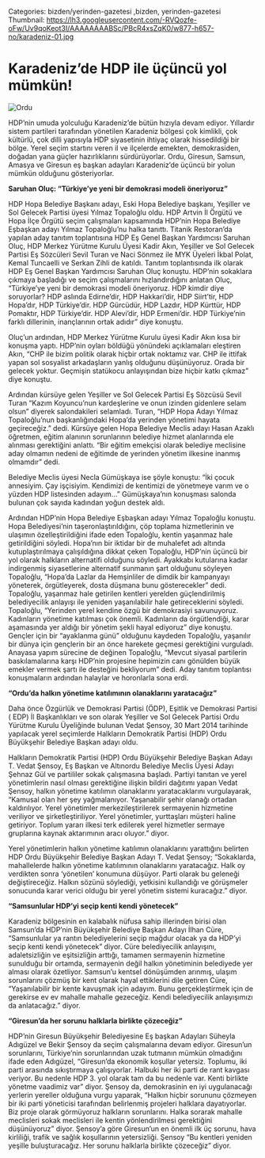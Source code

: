 Categories: bizden/yerinden-gazetesi ,bizden, yerinden-gazetesi
Thumbnail: https://lh3.googleusercontent.com/-RVQozfe-oFw/Uv9qoKeot3I/AAAAAAAABSc/PBcR4xsZqK0/w877-h657-no/karadeniz-01.jpg


# Karadeniz’de HDP ile üçüncü yol mümkün!

![Ordu](https://lh3.googleusercontent.com/-RVQozfe-oFw/Uv9qoKeot3I/AAAAAAAABSc/PBcR4xsZqK0/w877-h657-no/karadeniz-01.jpg)

HDP’nin umuda yolculuğu Karadeniz’de bütün hızıyla devam ediyor. Yıllardır sistem partileri tarafından yönetilen Karadeniz bölgesi çok kimlikli, çok kültürlü, çok dilli yapısıyla HDP siyasetinin ihtiyaç olarak hissedildiği bir bölge. Yerel seçim startını veren il ve ilçelerde emekten, demokrasiden, doğadan yana güçler hazırlıklarını sürdürüyorlar. Ordu, Giresun, Samsun, Amasya ve Giresun eş başkan adayları Karadeniz’de üçüncü bir yolun mümkün olduğunu gösteriyorlar.

**Saruhan Oluç: “Türkiye’ye yeni bir demokrasi modeli öneriyoruz”**

HDP Hopa Belediye Başkanı adayı, Eski Hopa Belediye başkanı, Yeşiller ve Sol Gelecek Partisi üyesi Yılmaz Topaloğlu oldu. HDP Artvin İl Örgütü ve Hopa İlçe Örgütü seçim çalışmaları kapsamında HDP’nin Hopa Belediye Eşbaşkan adayı Yılmaz Topaloğlu’nu halka tanıttı. Titanik Restoran’da yapılan aday tanıtım toplantısına HDP Eş Genel Başkan Yardımcısı Saruhan Oluç, HDP Merkez Yürütme Kurulu Üyesi Kadir Akın, Yeşiller ve Sol Gelecek Partisi Eş Sözcüleri Sevil Turan ve Naci Sönmez ile MYK Üyeleri İkbal Polat, Kemal Tuncaelli ve Serkan Zihli de katıldı. Tanıtım toplantısında ilk olarak HDP Eş Genel Başkan Yardımcısı Saruhan Oluç konuştu. HDP’nin sokaklara çıkmaya başladığı ve seçim çalışmalarını hızlandırdığını anlatan Oluç, “Türkiye’ye yeni bir demokrasi modeli öneriyoruz. HDP kimdir diye soruyorlar? HDP aslında Edirne’dir, HDP Hakkari’dir, HDP Siirt’tir, HDP Hopa’dır, HDP Türkiye’dir. HDP Gürcüdür, HDP Lazdır, HDP Kürttür, HDP Pomaktır, HDP Türkiye’dir. HDP Alevi’dir, HDP Ermeni’dir. HDP Türkiye’nin farklı dillerinin, inançlarının ortak adıdır” diye konuştu.

Oluç’un ardından, HDP Merkez Yürütme Kurulu üyesi Kadir Akın kısa bir konuşma yaptı. HDP’nin oyları böldüğü yönündeki açıklamaları eleştiren Akın, “CHP ile bizim politik olarak hiçbir ortak noktamız var. CHP ile ittifak yapan sol sosyalist arkadaşların yanlış olduğunu düşünüyoruz. Orada bir gelecek yoktur. Geçmişin statükocu anlayışından bize hiçbir katkı çıkmaz” diye konuştu. 

Ardından kürsüye gelen Yeşiller ve Sol Gelecek Partisi Eş Sözcüsü Sevil Turan “Kazım Koyuncu’nun kardeşlerine ve onun izinden gidenlere selam olsun” diyerek salondakileri selamladı. Turan, “HDP Hopa Adayı Yılmaz Topaloğlu’nun başkanlığındaki Hopa’da yerinden yönetimi hayata geçireceğiz.” dedi. Kürsüye gelen Hopa Belediye Meclis adayı Hasan Azaklı öğretmen, eğitim alanının sorunlarının belediye hizmet alanlarında ele alınması gerektiğini anlattı. “Bir eğitim emekçisi olarak belediye meclisine aday olmamın nedeni de eğitimde de yerinden yönetim ilkesine inanmış olmamdır” dedi.

Belediye Meclis üyesi Necla Gümüşkaya ise şöyle konuştu: “İki çocuk annesiyim. Çay işçisiyim. Kendimizi de kentimizi de yönetmeye varım ve o yüzden HDP listesinden adayım…” Gümüşkaya’nın konuşması salonda bulunan çok sayıda kadından yoğun destek aldı.

Ardından HDP’nin Hopa Belediye Eşbaşkan adayı Yılmaz Topaloğlu konuştu. Hopa Belediyesi’nin taşeronlaştırıldığını, çöp toplama hizmetlerinin ve ulaşımın özelleştirildiğini ifade eden Topaloğlu, kentin yaşanmaz hale getirildiğini söyledi. Hopa’nın bir iktidar bir de muhalefet adı altında kutuplaştırılmaya çalışıldığına dikkat çeken Topaloğlu, HDP’nin üçüncü bir yol olarak halkların alternatifi olduğunu söyledi. Ayakkabı kutularına kadar indirgenmiş siyasetlerine alternatif sunmanın şart olduğunu söyleyen Topaloğlu, “Hopa’da Lazlar da Hemşinliler de dimdik bir kampanyayı yöneterek, örgütleyerek, dosta düşmana bunu gösterecekler” dedi. Topaloğlu, yaşanmaz hale getirilen kentleri yerelden güçlendirilmiş belediyecilik anlayışı ile yeniden yaşanılabilir hale getireceklerini söyledi. Topaloğlu, “Yerinden yerel kendine özgü bir demokrasiyi savunuyoruz. Kadınların yönetime katılması çok önemli. Kadınların da örgütlendiği, karar aşamasında yer aldığı bir yönetim şekli hayal ediyoruz” diye konuştu. Gençler için bir “ayaklanma günü” olduğunu kaydeden Topaloğlu, yaşanılır bir dünya için gençlerin bir an önce harekete geçmesi gerektiğini vurguladı. Anayasa yapım sürecine de değinen Topaloğlu, “Mevcut siyasal partilerin baskılamalarına karşı HDP’nin projesine hepimizin canı gönülden büyük emekler vermek şartı ile desteğini bekliyorum” dedi. Aday tanıtım toplantısı konuşmaların ardından halaylar ve horonlarla sona erdi.

**“Ordu’da halkın yönetime katılımının olanaklarını yaratacağız”**

Daha önce Özgürlük ve Demokrasi Partisi (ÖDP), Eşitlik ve Demokrasi Partisi ( EDP) İl Başkanlıkları ve son olarak Yeşiller ve Sol Gelecek Partisi Ordu Yürütme Kurulu Üyeliğinde bulunan Vedat Şensoy, 30 Mart 2014 tarihinde yapılacak yerel seçimlerde Halkların Demokratik Partisi (HDP) Ordu Büyükşehir Belediye Başkan adayı oldu. 

Halkların Demokratik Partisi (HDP) Ordu Büyükşehir Belediye Başkan Adayı T. Vedat Şensoy, Eş Başkan ve Altınordu Belediye Meclis Üyesi Adayı Şehnaz Gül ve partililer sokak çalışmasına başladı. Partiyi tanıtan ve yerel yönetimlerin nasıl olması gerektiğine ilişkin bildiri dağıtımı yapan Vedat Şensoy, halkın yönetime katılımın olanaklarını yaratacaklarını vurgulayarak, “Kamusal olan her şey yağmalanıyor. Yaşanabilir şehir olanağı ortadan kaldırılıyor. Yerel yönetimler merkezileştirilerek sermayenin hizmetine veriliyor ve şirketleştiriliyor. Yerel yönetimler, yurttaşları müşteri haline getiriyor. Toplum yararı ilkesi terk edilerek yerel hizmetler sermaye gruplarına kaynak aktarımının aracı oluyor.” diyor.

Yerel yönetimlerin halkın yönetime katılımın olanaklarını yarattığını belirten HDP Ordu Büyükşehir Belediye Başkan Adayı T. Vedat Şensoy; “Sokaklarda, mahallelerde halkın yönetime katılımının olanaklarını yaratacağız. Halk oy verdikten sonra ‘yönetilen’ konumuna düşüyor. Parti olarak bu geleneği değiştireceğiz. Halkın sözünü söylediği, yetkisini kullandığı ve görüşmeler sonucunda karar verici olduğu bir yerel yönetim sistemi kuracağız.” diyor.

**“Samsunlular HDP’yi seçip kenti kendi yönetecek”** 

Karadeniz bölgesinin en kalabalık nüfusa sahip illerinden birisi olan Samsun’da HDP’nin Büyükşehir Belediye Başkan Adayı İlhan Cüre, “Samsunlular ya rantın belediyelerini seçip mağdur olacak ya da HDP’yi seçip kenti kendi yönetecek” diyor. Cüre belediyecilik anlayışını, adaletsizliğin ve eşitsizliğin arttığı, tamamen sermayenin hizmetine sunulduğu bir ortamda, sermayenin değil halkın yönetiminin belediyede yer alması olarak özetliyor. Samsun’u kentsel dönüşümden arınmış, ulaşım sorunlarını çözmüş bir kent olarak hayal ettiklerini dile getiren Cüre, “Yaşanılabilir bir kente kavuşmak için adayım. Bunu gerçekleştirmek için de gerekirse ev ev mahalle mahalle gezeceğiz. Kendi belediyecilik anlayışımızı da anlatacağız.” diyor.

**“Giresun’da her sorunu halklarla birlikte çözeceğiz”**

HDP’nin Giresun Büyükşehir Belediyesine Eş başkan Adayları Süheyla Adıgüzel ve Bekir Şensoy da seçim çalışmalarına devam ediyor. Giresun’un sorunlarını, Türkiye’nin sorunlarından uzak tutmanın mümkün olmadığını ifade eden Adıgüzel, “Giresun’da ekonomik koşullar yetersiz. Toplumu, iki parti arasında sıkıştırmaya çalışıyorlar. Halbuki her iki parti de rant kavgası veriyor. Bu nedenle HDP 3. yol olarak tam da bu nedenle var. Kenti birlikte yönetme vaadimiz var” diyor. Şensoy da, demokrasinin en iyi uygulanacağı yerlerin yereller olduğuna vurgu yaparak, “Halkın hiçbir sorununu çözmeyen bir iki parti yöneticisi tarafından belirlenmiş projeleri halklara dayatıyorlar. Biz proje olarak görmüyoruz halkların sorunlarını. Halka sorarak mahalle meclisleri sokak meclisleri ile kentin yönlendirilmesi gerektiğini düşünüyoruz” diyor. Şensoy’a göre Giresun’un en önemli ilk üç sorunu, hava kirliliği, trafik ve sağlık koşullarının yetersizliği. Şensoy “Bu kentleri yeniden yeşille buluşturacağız. Her sorunu halklarla birlikte çözeceğiz” diyor. 

